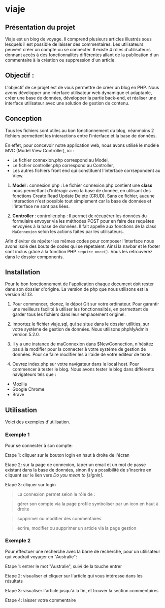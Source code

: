 # viaje

## Présentation du projet ##

Viaje est un blog de voyage. Il comprend plusieurs articles illustrés sous lesquels il est possible de laisser des commentaires. Les utilisateurs peuvent créer un compte ou se connecter. Il existe 4 rôles d'utilisateurs donnant accès à des fonctionnalités différentes allant de la publication d'un commentaire à la création ou suppression d'un article.

## Objectif :

L'objectif de ce projet est de vous permettre de créer un blog en PHP. Nous avons développer une interface utilisateur web dynamique et adaptable, créer une base de données, développer la partie back-end, et réaliser une interface utilisateur avec une solution de gestion de contenu.

## Conception ##
Tous les fichiers sont utiles au bon fonctionnement du blog, néanmoins 2 fichiers permettent les interactions entre l'interface et la base de données.

En effet, pour concevoir notre application web, nous avons utilisé le modèle MVC (Model View Controller), ici :
* Le fichier connexion.php correspond au Model,
* Le fichier controller.php correspond au Controller,
* Les autres fichiers front end qui constituent l'interface corrsepondent au View.

1. **Model** : connexion.php : 
Le fichier connexion.php contient une **class** nous permettant d'intéragir avec la base de donnée, en utilisant des fonctions Create Read Update Delete (CRUD). Sans ce fichier, aucune interaction n'est possible tout simplement car la base de données et l'interface ne sont pas liées.

2. **Controller** : controller.php : 
Il permet de récupérer les données du formulaire envoyer via les méthodes POST pour en faire des requêtes envoyées à la base de données. Il fait appelle aux fonctions de la class `MaConnexion` selon les actions faites par les utilisateurs. 

Afin d'éviter de répéter les mêmes codes pour composer l'interface nous avons isolé des bouts de codes qui se répetaient. Ainsi la navbar et le footer sont inclus grâce à la fonction PHP `require_once()`. Vous les retrouverez dans le dossier components.

## Installation ##
Pour le bon fonctionnement de l'application chaque document doit rester dans son dossier d'origine. La version de php que nous utilisons est la version 8.1.13.

1. Pour commencer, clonez, le dépot Git sur votre ordinateur. 
Pour garantir une meilleurs facilité à utiliser les fonctionnalités, en permettant de garder tous les fichiers dans leur emplacement originel.

2. Importez le fichier viaje.sql, qui se situe dans le dossier utilities, sur votre système de gestion de données.
Nous utilisons phpMyAdmin version 5.2.0.

3. Il y a une instance de maConnexion dans $NewConnection, n'hésitez pas à la modifier pour la connecter à votre système de gestion de données. Pour ce faire modifier les à l'aide de votre éditeur de texte. 

4. Ouvrez index.php sur votre navigateur dans le local host. Pour commencer à tester le blog. Nous avons tester le blog dans différents navigateurs tels que : 
* Mozilla
* Google Chrome
* Brave

## Utilisation ##
Voici des exemples d'utilisation. 

### Exemple 1
Pour se connecter à son compte:

Etape 1: cliquer sur le bouton login en haut à droite de l'écran

Etape 2: sur la page de connexion, taper un email et un mot de passe existant dans la base de données, sinon il y a possibilité de s'inscrire en cliquant sur le lien vers _Do you mean to [signin]_. 

Etape 3: cliquer sur login

>La connexion permet selon le rôle de :

> gérer son compte via la page profile symboliser par un icon en haut à droite

> supprimer ou modifier des commentaires

> écrire, modifier ou supprimer un article via la page gestion

### Exemple 2

Pour effectuer une recherche avec la barre de recherche, pour un utilisateur qui voudrait voyager en "Australie":

Etape 1: entrer le mot "Australie", suivi de la touche entrer

Etape 2: visualiser et cliquer sur l'article qui vous intéresse dans les résultats

Etape 3: visualiser l'article jusqu'à la fin, et trouver la section commentaires

Etape 4: laisser votre commentaire